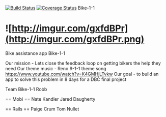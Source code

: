 [![Build Status](https://travis-ci.org/ieatkimchi/Bike-1-1.svg?branch=master)](https://travis-ci.org/ieatkimchi/Bike-1-1)
[![Coverage Status](https://img.shields.io/coveralls/ieatkimchi/Bike-1-1.svg)](https://coveralls.io/r/ieatkimchi/Bike-1-1)
Bike-1-1

![http://imgur.com/gxfdBPr](http://imgur.com/gxfdBPr.png)
========

Bike assistance app Bike-1-1


Our mission - Lets close the feedback loop on getting bikers the help they need
Our theme music - Reno 9-1-1 theme song https://www.youtube.com/watch?v=K4GMHjLTvkw
Our goal - to build an app to solve this problem in 8 days for a DBC final project

Team Bike-1-1
Robb

== Mobi ==
Nate Kandler
Jared Daugherty

== Rails ==
Paige Crum
Tom Nullet
